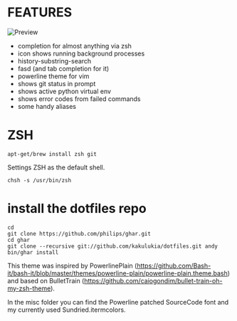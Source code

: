 FEATURES
========

![Preview](http://raw.github.com/kakulukia/dotfiles/master/misc/img/preview.png)

  * completion for almost anything via zsh
  * icon shows running background processes
  * history-substring-search
  * fasd (and tab completion for it)
  * powerline theme for vim
  * shows git status in prompt
  * shows active python virtual env
  * shows error codes from failed commands
  * some handy aliases

ZSH
===

    apt-get/brew install zsh git

Settings ZSH as the default shell.
    
    chsh -s /usr/bin/zsh

install the dotfiles repo
=========================

    cd
    git clone https://github.com/philips/ghar.git
    cd ghar
    git clone --recursive git://github.com/kakulukia/dotfiles.git andy
    bin/ghar install

This theme was inspired by PowerlinePlain (https://github.com/Bash-it/bash-it/blob/master/themes/powerline-plain/powerline-plain.theme.bash) and based on BulletTrain (https://github.com/caiogondim/bullet-train-oh-my-zsh-theme).

In the misc folder you can find the Powerline patched SourceCode font and my currently used Sundried.itermcolors.

